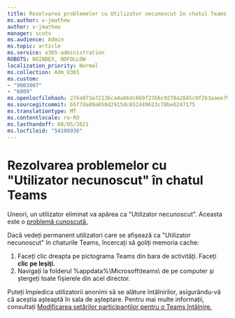 ```yaml
---
title: Rezolvarea problemelor cu Utilizator necunoscut în chatul Teams Chat
ms.author: v-jmathew
author: v-jmathew
manager: scotv
ms.audience: Admin
ms.topic: article
ms.service: o365-administration
ROBOTS: NOINDEX, NOFOLLOW
localization_priority: Normal
ms.collection: Adm_O365
ms.custom:
- "9003807"
- "6809"
ms.openlocfilehash: 276a073a7213bca4a66dc6b9f27b6c9270a2845c9f2b3aaee791ce28f17e9a75
ms.sourcegitcommit: b5f7da89a650d2915dc652449623c78be6247175
ms.translationtype: MT
ms.contentlocale: ro-RO
ms.lasthandoff: 08/05/2021
ms.locfileid: "54109936"
---
```

# <a name="resolving-issue-with-unknown-user-in-teams-chat"></a>Rezolvarea problemelor cu "Utilizator necunoscut" în chatul Teams

Uneori, un utilizator eliminat va apărea ca "Utilizator necunoscut". Aceasta este o [problemă cunoscută.](https://docs.microsoft.com/microsoftteams/troubleshoot/known-issues/removed-user-appears-as-unknown)

Dacă vedeți permanent utilizatori care se afișează ca "Utilizator necunoscut" în chaturile Teams, încercați să goliți memoria cache:

1.  Faceți clic dreapta pe pictograma Teams din bara de activități. Faceți **clic pe Ieșiți.**
2.  Navigați la folderul %appdata%\Microsoft\teams\ de pe computer și ștergeți toate fișierele din acel director.

Puteți împiedica utilizatorii anonimi să se alăture întâlnirilor, asigurându-vă că aceștia așteaptă în sala de așteptare. Pentru mai multe informații, consultați [Modificarea setărilor participanților pentru o Teams întâlnire.](https://support.microsoft.com/office/change-participant-settings-for-a-teams-meeting-53261366-dbd5-45f9-aae9-a70e6354f88e)

